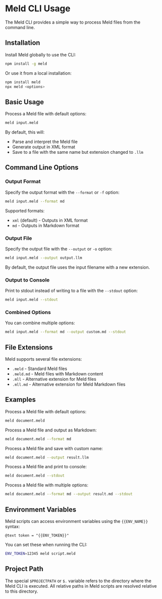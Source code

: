 # Meld CLI Usage

The Meld CLI provides a simple way to process Meld files from the command line.

## Installation

Install Meld globally to use the CLI:

```bash
npm install -g meld
```

Or use it from a local installation:

```bash
npm install meld
npx meld <options>
```

## Basic Usage

Process a Meld file with default options:

```bash
meld input.meld
```

By default, this will:
- Parse and interpret the Meld file
- Generate output in XML format
- Save to a file with the same name but extension changed to `.llm`

## Command Line Options

### Output Format

Specify the output format with the `--format` or `-f` option:

```bash
meld input.meld --format md
```

Supported formats:
- `xml` (default) - Outputs in XML format
- `md` - Outputs in Markdown format

### Output File

Specify the output file with the `--output` or `-o` option:

```bash
meld input.meld --output output.llm
```

By default, the output file uses the input filename with a new extension.

### Output to Console

Print to stdout instead of writing to a file with the `--stdout` option:

```bash
meld input.meld --stdout
```

### Combined Options

You can combine multiple options:

```bash
meld input.meld --format md --output custom.md --stdout
```

## File Extensions

Meld supports several file extensions:

- `.meld` - Standard Meld files
- `.meld.md` - Meld files with Markdown content
- `.mll` - Alternative extension for Meld files
- `.mll.md` - Alternative extension for Meld Markdown files

## Examples

Process a Meld file with default options:
```bash
meld document.meld
```

Process a Meld file and output as Markdown:
```bash
meld document.meld --format md
```

Process a Meld file and save with custom name:
```bash
meld document.meld --output result.llm
```

Process a Meld file and print to console:
```bash
meld document.meld --stdout
```

Process a Meld file with multiple options:
```bash
meld document.meld --format md --output result.md --stdout
```

## Environment Variables

Meld scripts can access environment variables using the `{{ENV_NAME}}` syntax:

```meld
@text token = "{{ENV_TOKEN}}"
```

You can set these when running the CLI:

```bash
ENV_TOKEN=12345 meld script.meld
```

## Project Path

The special `$PROJECTPATH` or `$.` variable refers to the directory where the Meld CLI is executed. All relative paths in Meld scripts are resolved relative to this directory.